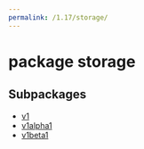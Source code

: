 ```yaml
---
permalink: /1.17/storage/
---
```


# package storage



## Subpackages

* [v1](storage-v1.md)
* [v1alpha1](storage-v1alpha1.md)
* [v1beta1](storage-v1beta1.md)